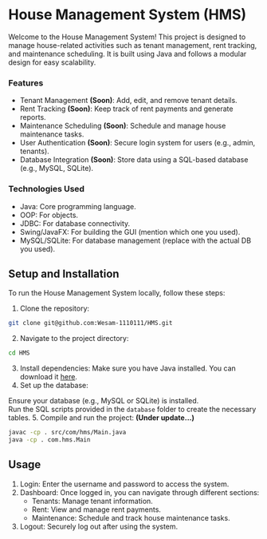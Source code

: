 # House Management System (HMS)

Welcome to the House Management System! This project is designed to manage house-related activities such as tenant management, rent tracking, and maintenance scheduling. It is built using Java and follows a modular design for easy scalability.

### Features
- Tenant Management **(Soon)**: Add, edit, and remove tenant details.
- Rent Tracking **(Soon)**: Keep track of rent payments and generate reports.
- Maintenance Scheduling **(Soon)**: Schedule and manage house maintenance tasks.
- User Authentication **(Soon)**: Secure login system for users (e.g., admin, tenants).
- Database Integration **(Soon)**: Store data using a SQL-based database (e.g., MySQL, SQLite).

### Technologies Used
- Java: Core programming language.
- OOP: For objects.
- JDBC: For database connectivity.
- Swing/JavaFX: For building the GUI (mention which one you used).
- MySQL/SQLite: For database management (replace with the actual DB you used).

## Setup and Installation
To run the House Management System locally, follow these steps:

1. Clone the repository:
```bash
git clone git@github.com:Wesam-1110111/HMS.git
```
2. Navigate to the project directory:
```bash
cd HMS
```
3. Install dependencies: Make sure you have Java installed. You can download it [here](https://www.oracle.com/java/technologies/javase-jdk11-downloads.html).
4. Set up the database:

Ensure your database (e.g., MySQL or SQLite) is installed.  
Run the SQL scripts provided in the ``database`` folder to create the necessary tables.
5. Compile and run the project: **(Under update...)**

```bash
javac -cp . src/com/hms/Main.java
java -cp . com.hms.Main
```
## Usage
1. Login: Enter the username and password to access the system.
2. Dashboard: Once logged in, you can navigate through different sections:
   - Tenants: Manage tenant information.
   - Rent: View and manage rent payments.
   - Maintenance: Schedule and track house maintenance tasks.
3. Logout: Securely log out after using the system.
